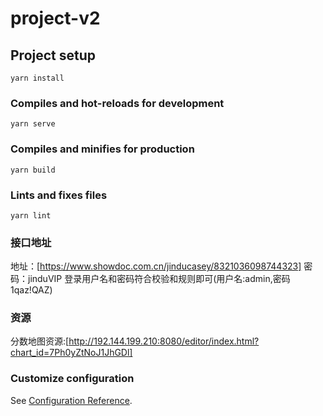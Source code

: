 # project-v2

## Project setup
```
yarn install
```

### Compiles and hot-reloads for development
```
yarn serve
```

### Compiles and minifies for production
```
yarn build
```

### Lints and fixes files
```
yarn lint
```

### 接口地址
地址：[https://www.showdoc.com.cn/jinducasey/8321036098744323]
密码：jinduVIP
登录用户名和密码符合校验和规则即可(用户名:admin,密码1qaz!QAZ)

### 资源
分数地图资源:[http://192.144.199.210:8080/editor/index.html?chart_id=7Ph0yZtNoJ1JhGDl]

### Customize configuration
See [Configuration Reference](https://cli.vuejs.org/config/).

